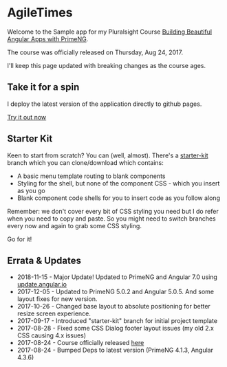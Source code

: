 # AgileTimes

Welcome to the Sample app for my Pluralsight Course [Building Beautiful Angular Apps with PrimeNG](https://app.pluralsight.com/courses/angular-apps-prime-ng).

The course was officially released on Thursday, Aug 24, 2017.

I'll keep this page updated with breaking changes as the course ages.

## Take it for a spin

I deploy the latest version of the application directly to github pages. 

[Try it out now](https://glenasmith.github.io/pluralsight-primeng/)
 
 
## Starter Kit

Keen to start from scratch? You can (well, almost). There's a [starter-kit](https://github.com/glenasmith/pluralsight-primeng/tree/starter-kit) branch which you can clone/download which contains:
* A basic menu template routing to blank components
* Styling for the shell, but none of the component CSS - which you insert as you go
* Blank component code shells for you to insert code as you follow along 

Remember: we don't cover every bit of CSS styling you need but I do refer when you need to copy and paste. So you might need to switch branches every now and again to grab some CSS styling. 

Go for it!
 
 
## Errata & Updates

- 2018-11-15 - Major Update! Updated to PrimeNG and Angular 7.0 using [update.angular.io](https://update.angular.io)  
- 2017-12-05 - Updated to PrimeNG 5.0.2 and Angular 5.0.5. And some layout fixes for new version.
- 2017-10-26 - Changed base layout to absolute positioning for better resize screen experience.
- 2017-09-17 - Introduced "starter-kit" branch for initial project template
- 2017-08-28 - Fixed some CSS Dialog footer layout issues (my old 2.x CSS causing 4.x issues) 
- 2017-08-24 - Course officially released [here](https://app.pluralsight.com/courses/angular-apps-prime-ng)
- 2017-08-24 - Bumped Deps to latest version (PrimeNG 4.1.3, Angular 4.3.6)

